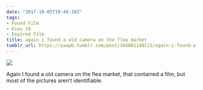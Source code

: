 ```yaml
---
date: "2017-10-05T19:48:38Z"
tags:
- Found Film
- Kiev 19
- Expired Film
title: again i found a old camera on the flea market
tumblr_url: https://yaapb.tumblr.com/post/166081149111/again-i-found-a-old-camera-on-the-flea-market
---
```

 ![](/tumblr_files/tumblr_oxd2ct4Fhq1v9quwwo1_1280.jpg)  

Again I found a old camera on the flea market, that contained a film, but most of the pictures aren’t identifiable.

